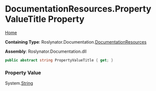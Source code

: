 <a name="_top"></a>

# DocumentationResources\.PropertyValueTitle Property

[Home](../../../../README.md#_top)

**Containing Type**: Roslynator\.Documentation\.[DocumentationResources](../README.md#_top)

**Assembly**: Roslynator\.Documentation\.dll

```csharp
public abstract string PropertyValueTitle { get; }
```

### Property Value

System\.[String](https://docs.microsoft.com/en-us/dotnet/api/system.string)

